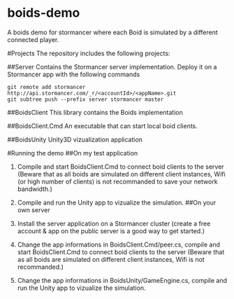 # boids-demo
A boids demo for stormancer where each Boid is simulated by a different connected player.

#Projects
The repository includes the following projects:

##Server 
Contains the Stormancer server implementation. Deploy it on a Stormancer app with the following commands

    git remote add stormancer http://api.stormancer.com/_r/<accountId>/<appName>.git
    git subtree push --prefix server stormancer master


##BoidsClient
This library contains the Boids implementation

##BoidsClient.Cmd
An executable that can start local boid clients.

##BoidsUnity
Unity3D vizualization application

#Running the demo
##On my test application
1. Compile and start BoidsClient.Cmd to connect boid clients to the server (Beware that as all boids are simulated on different client instances, Wifi (or high number of clients) is not recommanded to save your network bandwidth.)
2. Compile and run the Unity app to vizualize the simulation.
##On your own server

1. Install the server application on a Stormancer cluster (create a free account & app on the public server is a good way to get started.)
2. Change the app informations in BoidsClient.Cmd/peer.cs, compile and start BoidsClient.Cmd to connect boid clients to the server (Beware that as all boids are simulated on different client instances, Wifi is not recommanded.)
3. Change the app informations in BoidsUnity/GameEngine.cs, compile and run the Unity app to vizualize the simulation.
